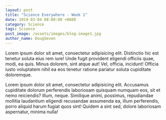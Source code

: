 ```yaml
---
layout: post
title: "Science Everywhere - Week 1"
date: 2019-03-04 08:00:00 +0600
category: Science
tags: Science
post_image: /assets/images/blog-image1.jpg
author_name: DougSeven
---
```

Lorem ipsum dolor sit amet, consectetur adipisicing elit. Distinctio hic est tenetur soluta eius rem iure! Unde fugit provident eligendi officiis quae, modi, ea quis. Minus dolorem, sint atque aut! Vel, officia, incidunt! Officia iusto voluptatem nihil ea eos tenetur ratione pariatur soluta cupiditate doloremque.

Lorem ipsum dolor sit amet, consectetur adipisicing elit. Accusamus cupiditate dolorum perferendis laboriosam quisquam numquam eos, sit et nemo reiciendis? Illum, neque. Similique animi, possimus, repudiandae mollitia laudantium eligendi recusandae assumenda ea, illum perferendis, porro aliquid harum fugiat quos sint! Quidem a sint sed, dolore laboriosam aspernatur, minima nulla!